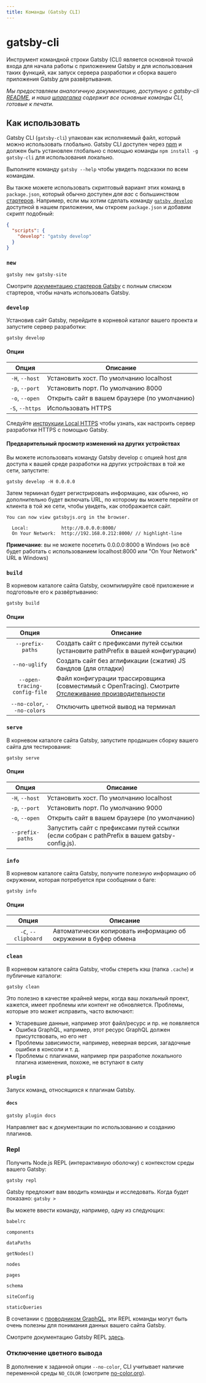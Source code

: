 ```yaml
---
title: Команды (Gatsby CLI)
---
```


# gatsby-cli

Инструмент командной строки Gatsby (CLI) является основной точкой входа для начала работы с приложением Gatsby и для использования таких функций, как запуск сервера разработки и сборка вашего приложения Gatsby для развёртывания.

_Мы предоставляем аналогичную документацию, доступную с gatsby-cli [README](https://github.com/gatsbyjs/gatsby/blob/master/packages/gatsby-cli/README.md), и наша [шпаргалка](/docs/cheat-sheet/) содержит все основные команды CLI, готовые к печати._

## Как использовать

Gatsby CLI (`gatsby-cli`) упакован как исполняемый файл, который можно использовать глобально. Gatsby CLI доступен через [npm](https://www.npmjs.com/) и должен быть установлен глобально с помощью команды `npm install -g gatsby-cli` для использования локально.

Выполните команду `gatsby --help` чтобы увидеть подсказки по всем командам.

Вы также можете использовать скриптовый вариант этих команд в `package.json`, который обычно доступен _для вас_ с большинством [стартеров](/docs/starters/). Например, если мы хотим сделать команду [`gatsby develop`](#develop) доступной в нашем приложении, мы откроем `package.json` и добавим скрипт подобный:

```json:title=package.json
{
  "scripts": {
    "develop": "gatsby develop"
  }
}
```

### `new`

`gatsby new gatsby-site`

Смотрите [документацию стартеров Gatsby](/docs/starters/)
с полным списком стартеров, чтобы начать использовать Gatsby.

### `develop`

Установив сайт Gatsby, перейдите в корневой каталог вашего проекта и запустите сервер разработки:

`gatsby develop`

#### Опции

|     Опция       | Описание                                        |
| :-------------: | ----------------------------------------------- |
| `-H`, `--host`  | Установить хост. По умолчанию localhost         |
| `-p`, `--port`  | Установить порт. По умолчанию 8000              |
| `-o`, `--open`  | Открыть сайт в вашем браузере (по умолчанию)    |
| `-S`, `--https` | Использовать HTTPS                              |

Следуйте [инструкции Local HTTPS](/docs/local-https/)
чтобы узнать, как настроить сервер разработки HTTPS с помощью Gatsby.

#### Предварительный просмотр изменений на других устройствах

Вы можете использовать команду Gatsby develop с опцией host для доступа к вашей среде разработки на других устройствах в той же сети, запустите:

```shell
gatsby develop -H 0.0.0.0
```

Затем терминал будет регистрировать информацию, как обычно, но дополнительно будет включать URL, по которому вы можете перейти от клиента в той же сети, чтобы увидеть, как отображается сайт.

```
You can now view gatsbyjs.org in the browser.
⠀
  Local:            http://0.0.0.0:8000/
  On Your Network:  http://192.168.0.212:8000/ // highlight-line
```

**Примечание**: вы не можете посетить 0.0.0.0:8000 в Windows (но всё будет работать с использованием localhost:8000 или "On Your Network" URL в Windows)

### `build`

В корневом каталоге сайта Gatsby, скомпилируйте своё приложение и подготовьте его к развёртыванию:

`gatsby build`

#### Опции

|            Опция             | Описание                                                                                                                            |
| :--------------------------: | ----------------------------------------------------------------------------------------------------------------------------------- |
|       `--prefix-paths`       | Создать сайт с префиксами путей ссылки (установите pathPrefix в вашей конфигурации)                                                 |
|        `--no-uglify`         | Создать сайт без аглификации (сжатия) JS бандлов (для отладки)                                                                      |
| `--open-tracing-config-file` | Файл конфигурации трассировщика (совместимый с OpenTracing). Смотрите [Отслеживание производительности](/docs/performance-tracing/) |
| `--no-color`, `--no-colors`  | Отключить цветной вывод на терминал                                                                                                 |

### `serve`

В корневом каталоге сайта Gatsby, запустите продакшен сборку вашего сайта для тестирования:

`gatsby serve`

#### Опции

|      Опция       | Описание                                                                                      |
| :--------------: | --------------------------------------------------------------------------------------------- |
|  `-H`, `--host`  | Установить хост. По умолчанию localhost                                                       |
|  `-p`, `--port`  | Установить порт. По умолчанию 9000                                                            |
|  `-o`, `--open`  | Открыть сайт в вашем браузере (по умолчанию)                                                  |
| `--prefix-paths` | Запустить сайт с префиксами путей ссылки (если собран с pathPrefix в вашем gatsby-config.js). |

### `info`

В корневом каталоге сайта Gatsby, получите полезную информацию об окружении, которая потребуется при сообщении о баге:

`gatsby info`

#### Опции

|       Опция         | Описание                                                        |
| :-----------------: | --------------------------------------------------------------- |
| `-C`, `--clipboard` | Автоматически копировать информацию об окружении в буфер обмена |

### `clean`

В корневом каталоге сайта Gatsby, чтобы стереть кэш (папка `.cache`) и публичные каталоги:

`gatsby clean`

Это полезно в качестве крайней меры, когда ваш локальный проект, кажется, имеет проблемы или контент не обновляется. Проблемы, которые это может исправить, часто включают:

- Устаревшие данные, например этот файл/ресурс и пр. не появляется
- Ошибка GraphQL, например, этот ресурс GraphQL должен присутствовать, но его нет
- Проблемы зависимости, например, неверная версия, загадочные ошибки в консоли и т. д.
- Проблемы с плагинами, например при разработке локального плагина изменения, похоже, не вступают в силу

### `plugin`

Запуск команд, относящихся к плагинам Gatsby.

#### `docs`

`gatsby plugin docs`

Направляет вас к документации по использованию и созданию плагинов.

### Repl

Получить Node.js REPL (интерактивную оболочку) с контекстом среды вашего Gatsby:

`gatsby repl`

Gatsby предложит вам вводить команды и исследовать. Когда будет показано: `gatsby >`

Вы можете ввести команду, например, одну из следующих:

`babelrc`

`components`

`dataPaths`

`getNodes()`

`nodes`

`pages`

`schema`

`siteConfig`

`staticQueries`

В сочетании с [проводником GraphQL](/docs/introducing-graphiql/), эти REPL команды могут быть очень полезны для понимания данных вашего сайта Gatsby.

Смотрите документацию Gatsby REPL [здесь](/docs/gatsby-repl/).

### Отключение цветного вывода

В дополнение к заданной опции `--no-color`, CLI учитывает наличие переменной среды `NO_COLOR` (смотрите [no-color.org](https://no-color.org/)).
